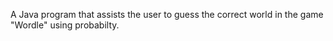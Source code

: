 A Java program that assists the user to guess the correct world in the game "Wordle" using probabilty.